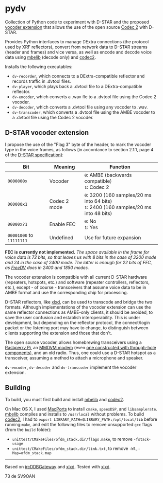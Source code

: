 # pydv

Collection of Python code to experiment with D-STAR and the proposed [vocoder extension](#d-star-vocoder-extension) that allows the use of the open source [Codec 2](http://www.rowetel.com/codec2.html) with D-STAR.

Provides Python interfaces to manage DExtra connections (the protocol used by XRF reflectors), convert from network data to D-STAR streams (header and frames) and vice versa, as well as encode and decode voice data using [mbelib](https://github.com/szechyjs/mbelib) (decode only) and [codec2](https://svn.code.sf.net/p/freetel/code/codec2/branches/).

Installs the following executables:
* `dv-recorder`, which connects to a DExtra-compatible reflector and records traffic in .dvtool files.
* `dv-player`, which plays back a .dvtool file to a DExtra-compatible reflector.
* `dv-encoder`, which converts a .wav fle to a .dvtool file using the Codec 2 vocoder.
* `dv-decoder`, which converts a .dvtool file using any vocoder to .wav.
* `dv-transcoder`, which converts a .dvtool file using the AMBE vocoder to a .dvtool file using the Codec 2 vocoder.

## D-STAR vocoder extension

I propose the use of the "Flag 3" byte of the header, to mark the vocoder type in the voice frames, as follows (in accordance to section 2.1.1, page 4 of the [D-STAR specification](https://www.jarl.com/d-star/shogen.pdf)):

| Bit | Meaning | Function |
| --- | ------- | -------- |
| `0000000x` | Vocoder | `0`: AMBE (backwards compatible)<br/>`1`: Codec 2 |
| `000000x1` | Codec 2 mode | `0`: 3200 (160 samples/20 ms into 64 bits)<br/>`1`: 2400 (160 samples/20 ms into 48 bits) |
| `00000x?1` | Enable FEC | `0`: No<br/>`1`: Yes |
| `00001000` to `11111111` | Undefined | Use for future expansion |

**FEC is currently not implemented.** _The space available in the frame for voice data is 72 bits, so that leaves us with 8 bits in the case of 3200 mode and 24 in the case of 2400 mode. The latter is enough for 22 bits of FEC, as [FreeDV](https://freedv.org) does in 2400 and 1850 modes._

The vocoder extension is compatible with all current D-STAR hardware (repeaters, hotspots, etc.) and software (repeater controllers, reflectors, etc.), except - of course - transceivers that assume voice data to be in AMBE format and use the corresponding chip for processing.

D-STAR reflectors, like [xlxd](https://github.com/LX3JL/xlxd), can be used to transcode and bridge the two formats. Although implementations of the vocoder extension can use the same reflector connections as AMBE-only clients, it should be avoided, to save the user confusion and establish interoperability. This is under development, but depending on the reflector protocol, the connect/login packet or the listening port may have to change, to distinguish between clients supporting the extension and those that don't.

The open source vocoder, allows homebrewing transceivers using a [Rasbperry Pi](https://www.raspberrypi.org), an [MMDVM modem](https://github.com/g4klx/MMDVM) (even [one constructed with through-hole components](https://www.florian-wolters.de/blog/2016/02/25/handcrafted-mmdvm-adapter/)), and an old radio. Thus, one could use a D-STAR hotspot as a transceiver, assuming a method to attach a microphone and speaker. 

`dv-encoder`, `dv-decoder` and `dv-transcoder` implement the vocoder extension.

## Building

To build, you must first build and install [mbelib](https://github.com/szechyjs/mbelib) and [codec2](https://svn.code.sf.net/p/freetel/code/codec2/branches/).

On Mac OS X, I used [MacPorts](https://www.macports.org) to install `cmake`, `speexDSP`, and `libsamplerate`. [mbelib](https://github.com/szechyjs/mbelib) compiles and installs to `/usr/local` without problems. To build [codec2](https://svn.code.sf.net/p/freetel/code/codec2/branches/), I had to `export LIBRARY_PATH=$LIBRARY_PATH:/opt/local/lib` before running `make`, and edit the following files to remove unsupported `gcc` flags (from the `build` folder):
* `unittest/CMakeFiles/ofdm_stack.dir/flags.make`, to remove `-fstack-usage`
* `unittest/CMakeFiles/ofdm_stack.dir/link.txt`, to remove `-Wl,-Map=ofdm_stack.map`

---

Based on [ircDDBGateway](https://github.com/g4klx/ircDDBGateway) and [xlxd](https://github.com/LX3JL/xlxd). Tested with [xlxd](https://github.com/LX3JL/xlxd).

73 de SV9OAN
